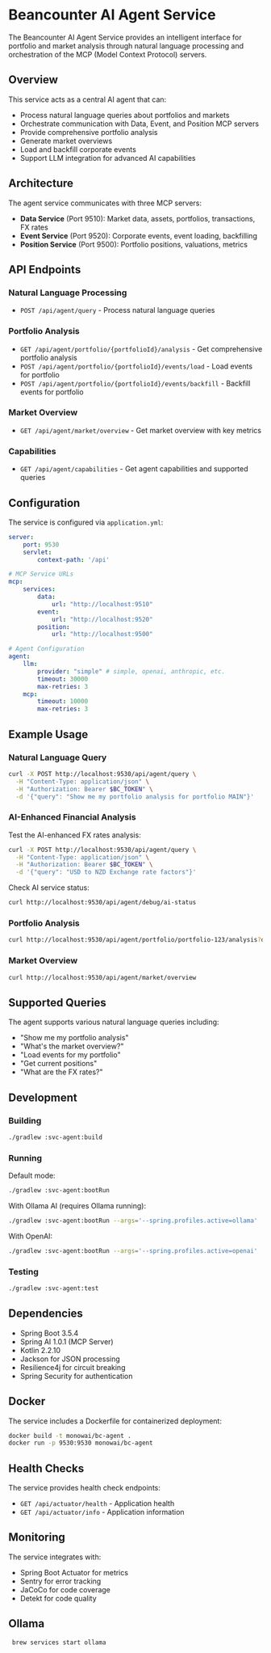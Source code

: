 # Beancounter AI Agent Service

The Beancounter AI Agent Service provides an intelligent interface for portfolio and market analysis
through natural language processing and orchestration of the MCP (Model Context Protocol) servers.

## Overview

This service acts as a central AI agent that can:

- Process natural language queries about portfolios and markets
- Orchestrate communication with Data, Event, and Position MCP servers
- Provide comprehensive portfolio analysis
- Generate market overviews
- Load and backfill corporate events
- Support LLM integration for advanced AI capabilities

## Architecture

The agent service communicates with three MCP servers:

- **Data Service** (Port 9510): Market data, assets, portfolios, transactions, FX rates
- **Event Service** (Port 9520): Corporate events, event loading, backfilling
- **Position Service** (Port 9500): Portfolio positions, valuations, metrics

## API Endpoints

### Natural Language Processing

- `POST /api/agent/query` - Process natural language queries

### Portfolio Analysis

- `GET /api/agent/portfolio/{portfolioId}/analysis` - Get comprehensive portfolio analysis
- `POST /api/agent/portfolio/{portfolioId}/events/load` - Load events for portfolio
- `POST /api/agent/portfolio/{portfolioId}/events/backfill` - Backfill events for portfolio

### Market Overview

- `GET /api/agent/market/overview` - Get market overview with key metrics

### Capabilities

- `GET /api/agent/capabilities` - Get agent capabilities and supported queries

## Configuration

The service is configured via `application.yml`:

```yaml
server:
    port: 9530
    servlet:
        context-path: '/api'

# MCP Service URLs
mcp:
    services:
        data:
            url: "http://localhost:9510"
        event:
            url: "http://localhost:9520"
        position:
            url: "http://localhost:9500"

# Agent Configuration
agent:
    llm:
        provider: "simple" # simple, openai, anthropic, etc.
        timeout: 30000
        max-retries: 3
    mcp:
        timeout: 10000
        max-retries: 3
```

## Example Usage

### Natural Language Query

```bash
curl -X POST http://localhost:9530/api/agent/query \
  -H "Content-Type: application/json" \
  -H "Authorization: Bearer $BC_TOKEN" \
  -d '{"query": "Show me my portfolio analysis for portfolio MAIN"}'
```

### AI-Enhanced Financial Analysis

Test the AI-enhanced FX rates analysis:

```bash
curl -X POST http://localhost:9530/api/agent/query \
  -H "Content-Type: application/json" \
  -H "Authorization: Bearer $BC_TOKEN" \
  -d '{"query": "USD to NZD Exchange rate factors"}'
```

Check AI service status:

```bash
curl http://localhost:9530/api/agent/debug/ai-status
```

### Portfolio Analysis

```bash
curl http://localhost:9530/api/agent/portfolio/portfolio-123/analysis?date=today
```

### Market Overview

```bash
curl http://localhost:9530/api/agent/market/overview
```

## Supported Queries

The agent supports various natural language queries including:

- "Show me my portfolio analysis"
- "What's the market overview?"
- "Load events for my portfolio"
- "Get current positions"
- "What are the FX rates?"

## Development

### Building

```bash
./gradlew :svc-agent:build
```

### Running

Default mode:

```bash
./gradlew :svc-agent:bootRun
```

With Ollama AI (requires Ollama running):

```bash
./gradlew :svc-agent:bootRun --args='--spring.profiles.active=ollama'
```

With OpenAI:

```bash
./gradlew :svc-agent:bootRun --args='--spring.profiles.active=openai'
```

### Testing

```bash
./gradlew :svc-agent:test
```

## Dependencies

- Spring Boot 3.5.4
- Spring AI 1.0.1 (MCP Server)
- Kotlin 2.2.10
- Jackson for JSON processing
- Resilience4j for circuit breaking
- Spring Security for authentication

## Docker

The service includes a Dockerfile for containerized deployment:

```bash
docker build -t monowai/bc-agent .
docker run -p 9530:9530 monowai/bc-agent
```

## Health Checks

The service provides health check endpoints:

- `GET /api/actuator/health` - Application health
- `GET /api/actuator/info` - Application information

## Monitoring

The service integrates with:

- Spring Boot Actuator for metrics
- Sentry for error tracking
- JaCoCo for code coverage
- Detekt for code quality

## Ollama

```bash
 brew services start ollama
```